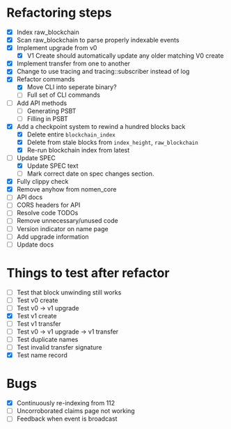 # Refactoring steps

- [x] Index raw_blockchain
- [x] Scan raw_blockchain to parse properly indexable events
- [x] Implement upgrade from v0
  - [x] V1 Create should automatically update any older matching V0 create
- [x] Implement transfer from one to another
- [x] Change to use tracing and tracing::subscriber instead of log
- [x] Refactor commands
  - [x] Move CLI into seperate binary?
  - [ ] Full set of CLI commands
- [ ] Add API methods
  - [ ] Generating PSBT
  - [ ] Filling in PSBT
- [x] Add a checkpoint system to rewind a hundred blocks back
  - [x] Delete entire `blockchain_index`
  - [x] Delete from stale blocks from `index_height`, `raw_blockchain`
  - [x] Re-run blockchain index from latest
- [ ] Update SPEC
  - [x] Update SPEC text
  - [ ] Mark correct date on spec changes section.
- [x] Fully clippy check
- [x] Remove anyhow from nomen_core
- [ ] API docs
- [ ] CORS headers for API
- [ ] Resolve code TODOs
- [ ] Remove unnecessary/unused code
- [ ] Version indicator on name page
- [ ] Add upgrade information
- [ ] Update docs

# Things to test after refactor

- [ ] Test that block unwinding still works
- [ ] Test v0 create
- [ ] Test v0 -> v1 upgrade
- [x] Test v1 create
- [ ] Test v1 transfer
- [ ] Test v0 -> v1 upgrade -> v1 transfer
- [ ] Test duplicate names
- [ ] Test invalid transfer signature
- [x] Test name record

# Bugs

- [x] Continuously re-indexing from 112
- [ ] Uncorroborated claims page not working
- [ ] Feedback when event is broadcast